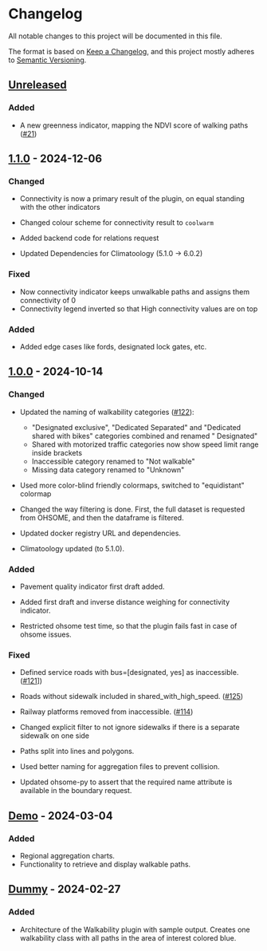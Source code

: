 # Changelog

All notable changes to this project will be documented in this file.

The format is based on [Keep a Changelog](https://keepachangelog.com/en/1.0.0/),
and this project mostly adheres to [Semantic Versioning](https://semver.org/spec/v2.0.0.html).

## [Unreleased](https://gitlab.heigit.org/climate-action/plugins/walkability/-/compare/1.1.0...main)

### Added

- A new greenness indicator, mapping the NDVI score of walking
  paths ([#21](https://gitlab.heigit.org/climate-action/plugins/walkability/-/issues/21))

## [1.1.0](https://gitlab.heigit.org/climate-action/plugins/walkability/-/releases/1.1.0) - 2024-12-06

### Changed

- Connectivity is now a primary result of the plugin, on equal standing with the other indicators
- Changed colour scheme for connectivity result to `coolwarm`

- Added backend code for relations request
- Updated Dependencies for Climatoology (5.1.0 -> 6.0.2)

### Fixed

- Now connectivity indicator keeps unwalkable paths and assigns them connectivity of 0
- Connectivity legend inverted so that High connectivity values are on top

### Added

- Added edge cases like fords, designated lock gates, etc.

## [1.0.0](https://gitlab.heigit.org/climate-action/plugins/walkability/-/releases/1.0.0) - 2024-10-14

### Changed

- Updated the naming of walkability
  categories ([#122](https://gitlab.heigit.org/climate-action/plugins/walkability/-/issues/122)):
    - "Designated exclusive", "Dedicated Separated" and "Dedicated shared with bikes" categories combined and renamed "
      Designated"
    - Shared with motorized traffic categories now show speed limit range inside brackets
    - Inaccessible category renamed to "Not walkable"
    - Missing data category renamed to "Unknown"
- Used more color-blind friendly colormaps, switched to "equidistant" colormap

- Changed the way filtering is done. First, the full dataset is requested from OHSOME, and then the dataframe is
  filtered.
- Updated docker registry URL and dependencies.
- Climatoology updated (to 5.1.0).

### Added

- Pavement quality indicator first draft added.
- Added first draft and inverse distance weighing for connectivity indicator.

- Restricted ohsome test time, so that the plugin fails fast in case of ohsome issues.

### Fixed

- Defined service roads with bus=[designated, yes] as
  inaccessible. ([#121](https://gitlab.heigit.org/climate-action/plugins/walkability/-/issues/121)])
- Roads without sidewalk included in
  shared_with_high_speed. ([#125](https://gitlab.heigit.org/climate-action/plugins/walkability/-/issues/125))
- Railway platforms removed from
  inaccessible. ([#114](https://gitlab.heigit.org/climate-action/plugins/walkability/-/issues/114))
- Changed explicit filter to not ignore sidewalks if there is a separate sidewalk on one side

- Paths split into lines and polygons.
- Used better naming for aggregation files to prevent collision.
- Updated ohsome-py to assert that the required name attribute is available in the boundary request.

## [Demo](https://gitlab.heigit.org/climate-action/plugins/walkability/-/releases/demo) - 2024-03-04

### Added

- Regional aggregation charts.
- Functionality to retrieve and display walkable paths.

## [Dummy](https://gitlab.heigit.org/climate-action/plugins/walkability/-/releases) - 2024-02-27

### Added

- Architecture of the Walkability plugin with sample output. Creates one walkability class with all paths in the area of
  interest colored blue.
